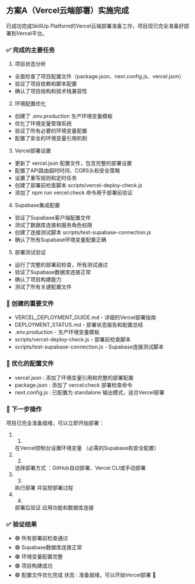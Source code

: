 ## 方案A（Vercel云端部署）实施完成
已成功完成SkillUp Platform的Vercel云端部署准备工作，项目现已完全准备好部署到Vercel平台。

### ✅ 完成的主要任务
1. 项目状态分析

- 全面检查了项目配置文件（package.json、next.config.js、vercel.json）
- 验证了项目依赖和脚本配置
- 确认了项目结构和技术栈兼容性
2. 环境配置优化

- 创建了 .env.production 生产环境变量模板
- 优化了环境变量管理系统
- 验证了所有必要的环境变量配置
- 配置了安全的环境变量引用机制
3. Vercel部署设置

- 更新了 vercel.json 配置文件，包含完整的部署设置
- 配置了API路由超时时间、CORS头和安全策略
- 设置了重写规则和定时任务
- 创建了部署前检查脚本 scripts/vercel-deploy-check.js
- 添加了 npm run vercel:check 命令用于部署前验证
4. Supabase集成配置

- 验证了Supabase客户端配置文件
- 测试了数据库连接和服务角色权限
- 创建了连接测试脚本 scripts/test-supabase-connection.js
- 确认了所有Supabase环境变量配置正确
5. 部署测试验证

- 运行了完整的部署前检查，所有测试通过
- 验证了Supabase数据库连接正常
- 确认了项目构建能力
- 测试了所有关键配置文件
### 📁 创建的重要文件
- VERCEL_DEPLOYMENT_GUIDE.md - 详细的Vercel部署指南
- DEPLOYMENT_STATUS.md - 部署状态报告和配置总结
- .env.production - 生产环境变量模板
- scripts/vercel-deploy-check.js - 部署前检查脚本
- scripts/test-supabase-connection.js - Supabase连接测试脚本
### 🔧 优化的配置文件
- vercel.json : 添加了环境变量引用和完整的部署配置
- package.json : 添加了 vercel:check 部署检查命令
- next.config.js : 已配置为 standalone 输出模式，适合Vercel部署
### 🚀 下一步操作
项目已完全准备就绪，可以立即开始部署：

1. 1.
   在Vercel控制台设置环境变量 （必需的Supabase和安全配置）
2. 2.
   选择部署方式 ：GitHub自动部署、Vercel CLI或手动部署
3. 3.
   执行部署 并监控部署过程
4. 4.
   部署后验证 应用功能和数据库连接
### ✅ 验证结果
- 🟢 所有部署前检查通过
- 🟢 Supabase数据库连接正常
- 🟢 环境变量配置完整
- 🟢 项目构建成功
- 🟢 配置文件优化完成
状态 : 准备就绪，可以开始Vercel部署 🚀